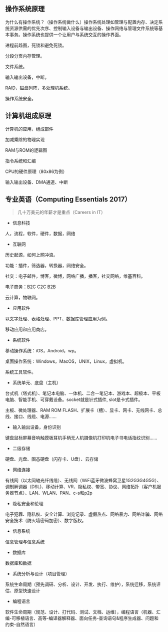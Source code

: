## 操作系统原理

为什么有操作系统？（操作系统做什么）操作系统处理如管理与配置内存、决定系统资源供需的优先次序、控制输入设备与输出设备、操作网络与管理文件系统等基本事务。操作系统也提供一个让用户与系统交互的操作界面。

进程前趋图，死锁和避免死锁。

分段分页内存管理。

文件系统。

输入输出设备，中断。

RAID，磁盘列阵，多处理机系统。

操作系统安全。

## 计算机组成原理

计算机的应用，组成部件

加减乘除的物理实现

RAM与ROM的逻辑图

指令系统和汇编

CPU的硬件原理（80x86为例）

输入输出设备、DMA通道、中断

## 专业英语（Computing Essentials 2017）

> 几十万美元的年薪才是重点（Careers in IT）

- 信息科技

人，流程，软件，硬件，数据，网络
- 互联网

历史起源，如何上网冲浪。

功能：插件，筛选器，转换器，网络安全。

社交：电子邮件，博客，微博，网络广播，播客，社交网络，维基百科。

电子商务：B2C C2C B2B

云计算，物联网。
- 应用软件

以文字处理、表格处理、PPT、数据库管理应用为例。

移动应用和应用商店。

- 系统软件

移动操作系统：iOS，Android，wp。

桌面操作系统：Windows，MacOS，UNIX，Linux，虚拟机。

系统工具软件。

- 系统单元、底盘（主机）

台式机（塔式机）、笔记本电脑、一体机、二合一笔记本、游戏本、超极本、平板电脑、智能手机、可穿戴设备。socket就是针式插件, slot是卡式插件。

主板、微处理器、RAM ROM FLASH、扩展卡（槽）、显卡、网卡、无线网卡、总线、接口、线缆、电源……

- 输入输出设备，身份识别

键盘鼠标屏幕音响触摸板耳机手柄无人机摄像机打印机电子书电话指纹识别……

- 二级存储

硬盘、光盘、固态硬盘（闪存卡、U盘）、云存储

- 网络连接

有线网（以太同轴光纤线缆）、无线网（WiFi蓝牙微波蜂窝卫星1G2G3G4G5G）、调制解调器（DSL)、移动计算、VR、隐私权、带宽、协议、网络拓扑（客户机服务器节点）、LAN、WLAN、PAN、c-s和p2p

- 隐私安全和伦理

电子犯罪、隐私权、安全计算、浏览记录、虚假热点、网络暴力、网络诈骗、网络安全技术（防火墙密码加密）、数字版权。

- 信息系统

信息管理与信息系统

- 数据库

数据库和数据

- 系统分析与设计（项目管理）

系统生命周期（预先调研、分析、设计、开发、执行、维护），系统迁移，系统评估、原型快速设计

- 编程语言

软件生命周期（规范、设计、打代码、测试、文档、运维），编程语言（机器、汇编-可移植语言、高等-编译器解释器、面向任务-查询语句&程序生成器、问题和约束-自然语言）


















